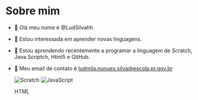 # Sobre mim
- 👋 Olá meu nome é @LudSilvahh
- 👀 Estou interessada em aprender novas linguagens.
- 🌱 Estou aprendendo recentemente a programar a linguagem de Scratch, Java Scriptch, Html5 e GitHub.
- 💞️ Meu email de contato é ludmila.nunues.silva@escola.pr.gov.br

  ![Scratch](htts://img.shields.io/badge/scratch.4D97FF}style=for-the-badge&logo=Scratch&logoColorwhite)
  ![JavaScript](https://img.shields.io/JavaScript-323330?style=for-the-badge&logo=javascript&logoColor=F7DF1E)
  
  HTML <ing src="https://img.shields.io/badge/Scratch-4D97FF?style=for-the-badge&logo=Scratch&logoColor=white" />
  
